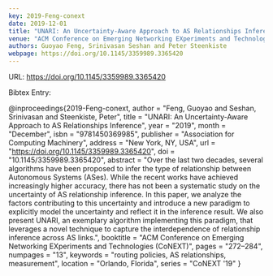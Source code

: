 ```yaml
---
key: 2019-Feng-conext
date: 2019-12-01
title: "UNARI: An Uncertainty-Aware Approach to AS Relationships Inference"
venue: "ACM Conference on Emerging Networking EXperiments and Technologies (CoNEXT)"
authors: Guoyao Feng, Srinivasan Seshan and Peter Steenkiste
webpage: https://doi.org/10.1145/3359989.3365420
---
```


URL: https://doi.org/10.1145/3359989.3365420

Bibtex Entry:

@inproceedings{2019-Feng-conext,
    author = "Feng, Guoyao and Seshan, Srinivasan and Steenkiste, Peter",
    title = "UNARI: An Uncertainty-Aware Approach to AS Relationships Inference",
    year = "2019",
    month = "December",
    isbn = "9781450369985",
    publisher = "Association for Computing Machinery",
    address = "New York, NY, USA",
    url = "https://doi.org/10.1145/3359989.3365420",
    doi = "10.1145/3359989.3365420",
    abstract = "Over the last two decades, several algorithms have been proposed to infer the type of relationship between Autonomous Systems (ASes). While the recent works have achieved increasingly higher accuracy, there has not been a systematic study on the uncertainty of AS relationship inference. In this paper, we analyze the factors contributing to this uncertainty and introduce a new paradigm to explicitly model the uncertainty and reflect it in the inference result. We also present UNARI, an exemplary algorithm implementing this paradigm, that leverages a novel technique to capture the interdependence of relationship inference across AS links.",
    booktitle = "ACM Conference on Emerging Networking EXperiments and Technologies (CoNEXT)",
    pages = "272–284",
    numpages = "13",
    keywords = "routing policies, AS relationships, measurement",
    location = "Orlando, Florida",
    series = "CoNEXT '19"
}

